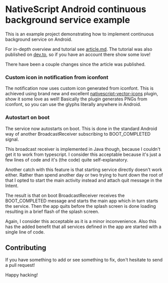 # NativeScript Android continuous background service example

This is an example project demonstrating how to implement continuous
background service on Android.

For in-depth overview and tutorial see [article.md](./article.md).
The tutorial was also published on [dev.to](https://dev.to/ozymandiasthegreat/android-continuous-background-services-with-nativescript-42c9), so if you
have an account there show some love!

There have been a couple changes since the article was published.

### Custom icon in notification from iconfont

The notification now uses custom icon generated from iconfont.
This is achieved using brand new and excellent [nativescript-vector-icons](https://github.com/manojdcoder/nativescript-vector-icons) plugin, show it some love as well!
Basically the plugin generates PNGs from iconfont, so you can use the glyphs
literally anywhere in Android.

### Autostart on boot

The service now autostarts on boot.
This is done in the standard Android way of another BroadcastReceiver subscribing to
BOOT_COMPLETED signal.

This broadcast receiver is implemented in Java though, because I couldn't get
it to work from typescript. I consider this acceptable because it's just a few
lines of code and it's (the code) quite self-explanatory.

Another catch with this feature is that starting service directly doesn't work
either. Rather than spend another day or two trying to hunt down the root of that
I opted to start the main activity instead and attach quit message in the Intent.

The result is that on boot BroadcastReceiver receives the BOOT_COMPLETED message
and starts the main app which in turn starts the service. Then the app quits
before the splash screen is done loading resulting in a brief flash of the splash
screen.

Again, I consider this acceptable as it is a minor inconvenience.
Also this has the added benefit that all services defined in the app are
started with a single line of code.

## Contributing

If you have something to add or see something to fix, don't hesitate to send a
pull request!

Happy hacking!
